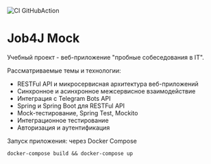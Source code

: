 ![CI GitHubAction](https://github.com/peterarsentev/CheckDev/actions/workflows/maven.yml/badge.svg)

# Job4J Mock

Учебный проект - веб-приложение "пробные собеседования в IT".

Рассматриваемые темы и технологии:

- RESTFul API и микросервисная архитектура веб-приложений
- Синхронное и асинхронное межсервисное взаимодействие
- Интеграция с Telegram Bots API
- Spring и Spring Boot для RESTFul API
- Mock-тестирование, Spring Test, Mockito
- Интеграционное тестирование
- Авторизация и аутентификация

Запуск приложения: через Docker Compose

```shell
docker-compose build && docker-compose up
```
